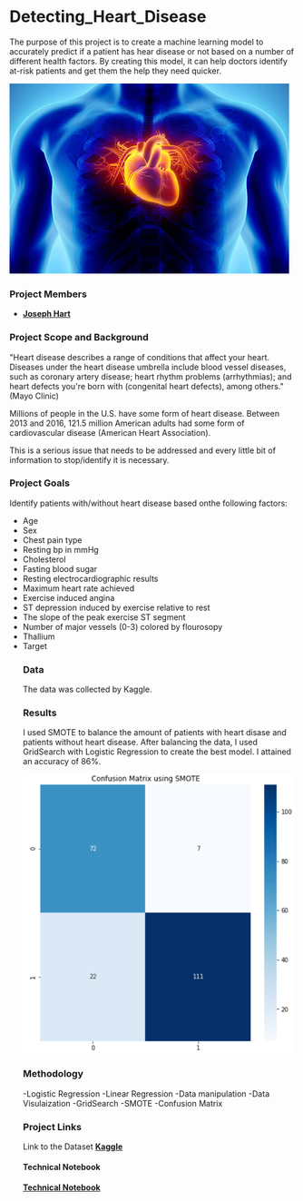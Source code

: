 # Detecting_Heart_Disease

The purpose of this project is to create a machine learning model to accurately predict if a patient has hear disease or not based on a number of different health factors. By creating this model, it can help doctors identify at-risk patients and get them the help they need quicker. 

<img src = "https://github.com/joseh4/Detecting_Heart_Disease/blob/main/heart_illustration.jpg">

### Project Members
   - <b>[Joseph Hart](https://github.com/joseh4)</b>
   
### Project Scope and Background
"Heart disease describes a range of conditions that affect your heart. Diseases under the heart disease umbrella include blood vessel diseases, such as coronary artery disease; heart rhythm problems (arrhythmias); and heart defects you're born with (congenital heart defects), among others." (Mayo Clinic)

Millions of people in the U.S. have some form of heart disease. Between 2013 and 2016, 121.5 million American adults had some form of cardiovascular
disease (American Heart Association).

This is a serious issue that needs to be addressed and every little bit of information to stop/identify it is necessary.

### Project Goals
 Identify patients with/without heart disease based onthe following factors:
 <ul>
  <li>Age
  <li>Sex
  <li>Chest pain type
  <li>Resting bp in mmHg
  <li>Cholesterol	
  <li>Fasting blood sugar
  <li>Resting electrocardiographic results
  <li>Maximum heart rate achieved	
  <li>Exercise induced angina
  <li>ST depression induced by exercise relative to rest
  <li>The slope of the peak exercise ST segment
  <li>Number of major vessels (0-3) colored by flourosopy
  <li>Thallium
  <li>Target


### Data

The data was collected by Kaggle.

### Results

I used SMOTE to balance the amount of patients with heart disase and patients without heart disease. After balancing the data, I used GridSearch with Logistic Regression to create the best model. I attained an accuracy of 86%.

<img src = "https://github.com/joseh4/Detecting_Heart_Disease/blob/main/confusion_matrix_results.png">

### Methodology

-Logistic Regression
-Linear Regression
-Data manipulation
-Data Visulaization
-GridSearch
-SMOTE
-Confusion Matrix

### Project Links

Link to the Dataset <b>[Kaggle](https://www.kaggle.com/ronitf/heart-disease-uci)</b>

#### Technical Notebook
<b>[Technical Notebook](https://github.com/joseh4/Detecting_Heart_Disease/blob/main/Machine_Learning_Notebook.ipynb)</b>
